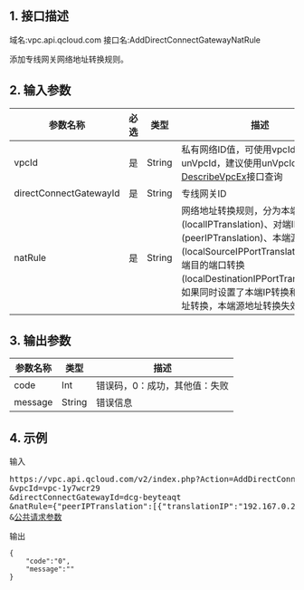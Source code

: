 ## 1. 接口描述
域名:vpc.api.qcloud.com
接口名:AddDirectConnectGatewayNatRule

添加专线网关网络地址转换规则。

## 2. 输入参数
| 参数名称 | 必选  | 类型 | 描述 |
|---------|---------|---------|---------|
| vpcId | 是 | String | 私有网络ID值，可使用vpcId或unVpcId，建议使用unVpcId。可通过<a href="http://tcecqpoc.fsphere.cn/doc/api/245/%E6%9F%A5%E8%AF%A2%E7%A7%81%E6%9C%89%E7%BD%91%E7%BB%9C%E5%88%97%E8%A1%A8" title="DescribeVpcEx">DescribeVpcEx</a>接口查询|
| directConnectGatewayId | 是 | String | 专线网关ID|
| natRule | 是 | String | 网络地址转换规则，分为本端IP转换(localIPTranslation)、对端IP转换(peerIPTranslation)、本端源地址转换(localSourceIPPortTranslation)、本端目的端口转换(localDestinationIPPortTranslation)；如果同时设置了本端IP转换和本端源地址转换，本端源地址转换失效。|


## 3. 输出参数
| 参数名称 | 类型 | 描述 |
|---------|---------|---------|
| code | Int | 错误码，0：成功，其他值：失败|
| message | String | 错误信息|


## 4. 示例
输入
<pre>
https://vpc.api.qcloud.com/v2/index.php?Action=AddDirectConnectGatewayNatRule
&vpcId=vpc-1y7wcr29
&directConnectGatewayId=dcg-beyteaqt
&natRule={"peerIPTranslation":[{"translationIP":"192.167.0.2","originalIP":"10.100.89.20"}]}
&<a href="http://tcecqpoc.fsphere.cn/doc/api/229/6976">公共请求参数</a>
</pre>
输出
```
{
    "code":"0",
    "message":""
}
```

